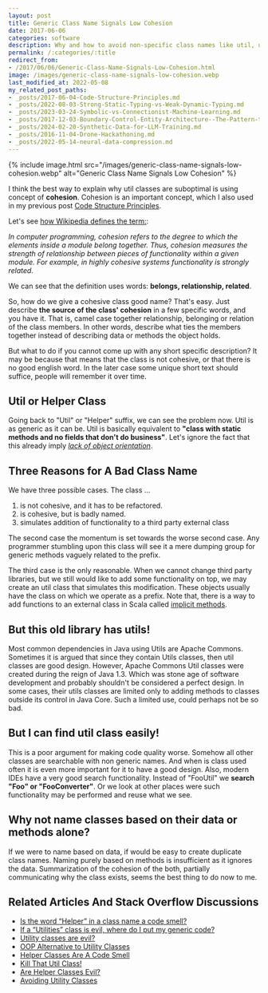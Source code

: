 ```yaml
---
layout: post
title: Generic Class Name Signals Low Cohesion
date: 2017-06-06
categories: software
description: Why and how to avoid non-specific class names like util, utils, or helper?
permalink: /:categories/:title
redirect_from:
- /2017/06/06/Generic-Class-Name-Signals-Low-Cohesion.html
image: /images/generic-class-name-signals-low-cohesion.webp
last_modified_at: 2022-05-08
my_related_post_paths:
- _posts/2017-06-04-Code-Structure-Principles.md
- _posts/2022-08-03-Strong-Static-Typing-vs-Weak-Dynamic-Typing.md
- _posts/2023-03-24-Symbolic-vs-Connectionist-Machine-Learning.md
- _posts/2017-12-03-Boundary-Control-Entity-Architecture--The-Pattern-to-Structure-Your-Classes.md
- _posts/2024-02-20-Synthetic-Data-for-LLM-Training.md
- _posts/2016-11-04-Drone-Hackathoning.md
- _posts/2022-05-14-neural-data-compression.md
---
```



{% include image.html src="/images/generic-class-name-signals-low-cohesion.webp" alt="Generic Class Name Signals Low Cohesion" %}



I think the best way to explain why util classes are suboptimal is using concept of **cohesion**. 
Cohesion is an important concept, which I also used in my previous post [Code Structure Principles](/software/Code-Structure-Principles).

Let's see [how Wikipedia defines the term:](https://en.wikipedia.org/wiki/Cohesion_(computer_science)):

*In computer programming, cohesion refers to the degree to which the elements inside a module belong together. Thus, cohesion measures the strength of relationship between pieces of functionality within a given module. For example, in highly cohesive systems functionality is strongly related.* 

We can see that the definition uses words: **belongs, relationship, related**.
 
So, how do we give a cohesive class good name? That's easy.
Just describe **the source of the class' cohesion** in a few specific words, and you have it. 
That is, camel case together relationship, belonging or relation of the class members.
In other words, describe what ties the members together instead of describing data or methods the object holds.
  
But what to do if you cannot come up with any short specific description?
It may be because that means that the class is not cohesive, or that there is no good english word.
In the later case some unique short text should suffice, people will remember it over time.


## Util or Helper Class
Going back to "Util" or "Helper" suffix, we can see the problem now.
Util is as generic as it can be. 
Util is basically equivalent to **"class with static methods and no fields that don't do business"**. 
Let's ignore the fact that this already imply [*lack of object orientation*](http://www.yegor256.com/2014/05/05/oop-alternative-to-utility-classes.html).

## Three Reasons for A Bad Class Name
We have three possible cases. The class ...
1. is not cohesive, and it has to be refactored.
2. is cohesive, but is badly named.
3. simulates addition of functionality to a third party external class

The second case the momentum is set towards the worse second case.
Any programmer stumbling upon this class will see it a mere dumping group for generic methods vaguely related to the prefix.

The third case is the only reasonable.
When we cannot change third party libraries, but we still would like to add some functionality on top,
we may create an util class that simulates this modification.
These objects usually have the class on which we operate as a prefix.
Note that, there is a way to add functions to an external class in Scala called [implicit methods](https://www.scala-lang.org/blog/2016/12/07/implicit-function-types.html).


## But this old library has utils!
Most common dependencies in Java using Utils are Apache Commons.
Sometimes it is argued that since they contain Utils classes, then util classes are good design.
However, Apache Commons Util classes were created during the reign of Java 1.3. 
Which was stone age of software development and probably shouldn't be considered a perfect design.
In some cases, their utils classes are limited only to adding methods to classes outside its control in Java Core.
Such a limited use, could perhaps not be so bad.


## But I can find util class easily!
This is a poor argument for making code quality worse. Somehow all other classes are searchable with non generic names.
And when is class used often it is even more important for it to have a good design. 
Also, modern IDEs have a very good search functionality. Instead of "FooUtil" we **search "Foo" or "FooConverter"**. 
Or we look at other places were such functionality may be performed and reuse what we see. 


## Why not name classes based on their data or methods alone?
If we were to name based on data, if would be easy to create duplicate class names.
Naming purely based on methods is insufficient as it ignores the data.
Summarization of the cohesion of the both, partially communicating why the class exists, seems the best thing to do now to me.


## Related Articles And Stack Overflow Discussions

- [Is the word “Helper” in a class name a code smell?](https://stackoverflow.com/questions/2446376/is-the-word-helper-in-a-class-name-a-code-smell#2446499)
- [If a “Utilities” class is evil, where do I put my generic code?](https://stackoverflow.com/questions/3339929/if-a-utilities-class-is-evil-where-do-i-put-my-generic-code)
- [Utility classes are evil?](https://stackoverflow.com/questions/3340032/utility-classes-are-evil)
- [OOP Alternative to Utility Classes](http://www.yegor256.com/2014/05/05/oop-alternative-to-utility-classes.html)
- [Helper Classes Are A Code Smell](https://wayback.archive.org/web/20161205052021/www.robbagby.com/posts/helper-classes-are-a-code-smell/)
- [Kill That Util Class!](http://www.jroller.com/DhavalDalal/entry/kill_that_util_class)
- [Are Helper Classes Evil?](https://blogs.msdn.microsoft.com/nickmalik/2005/09/06/are-helper-classes-evil/)
- [Avoiding Utility Classes](https://github.com/marshallward/marshallward.org/blob/master/content/avoid_util_classes.rst)